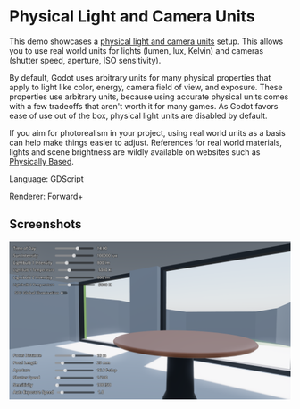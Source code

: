 # Physical Light and Camera Units

This demo showcases a
[physical light and camera units](https://docs.godotengine.org/en/latest/tutorials/3d/physical_light_and_camera_units.html)
setup. This allows you to use real world units for lights (lumen, lux, Kelvin)
and cameras (shutter speed, aperture, ISO sensitivity).

By default, Godot uses arbitrary units for many physical properties that apply
to light like color, energy, camera field of view, and exposure. These
properties use arbitrary units, because using accurate physical units comes with
a few tradeoffs that aren't worth it for many games. As Godot favors ease of use
out of the box, physical light units are disabled by default.

If you aim for photorealism in your project, using real world units as a basis
can help make things easier to adjust. References for real world materials,
lights and scene brightness are wildly available on websites such as
[Physically Based](https://physicallybased.info/).

Language: GDScript

Renderer: Forward+

## Screenshots

![Screenshot](screenshots/physical_light_camera_units.webp)
